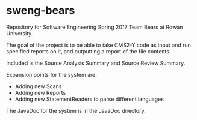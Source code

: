 # sweng-bears
Repository for Software Engineering Spring 2017 Team Bears at Rowan University.

The goal of the project is to be able to take CMS2-Y code as input and run specified reports on it, and outputting a report of the file contents.

Included is the Source Analysis Summary and Source Review Summary.

Expansion points for the system are:
- Adding new Scans
- Adding new Reports
- Adding new StatementReaders to parse different languages

The JavaDoc for the system is in the JavaDoc directory.
